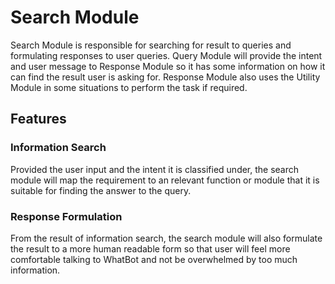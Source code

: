 # Search Module
Search Module is responsible for searching for result to queries and formulating responses to user queries. Query Module will provide the intent and user message to Response Module so it has some information on how it can find the result user is asking for. Response Module also uses the Utility Module in some situations to perform the task if required.

## Features

### Information Search

Provided the user input and the intent it is classified under, the search module will map the requirement to an relevant function or module that it is suitable for finding the answer to the query.

### Response Formulation

From the result of information search, the search module will also formulate the result to a more human readable form so that user will feel more comfortable talking to WhatBot and not be overwhelmed by too much information.
